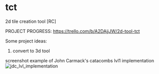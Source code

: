 # tct
2d tile creation tool [RC]

PROJECT PROGRESS: https://trello.com/b/A2DAjjJW/2d-tool-tct

Some project ideas:

1. convert to 3d tool

screenshot example of John Carmack's catacombs lvl1 implementation
![jdc_lvl_implementation](https://user-images.githubusercontent.com/8376353/31660108-0ab739f6-b33f-11e7-91e6-1feeec4017b4.jpg)
